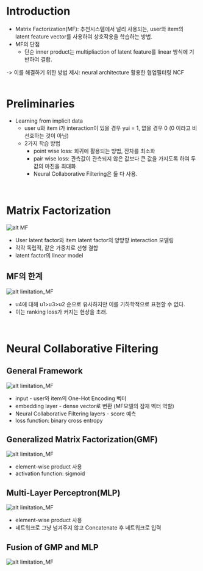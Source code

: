 # Introduction
* Matrix Factorization(MF):  추천시스템에서 널리 사용되는, user와 item의 latent feature vector를 사용하여 상호작용을 학습하는 방법.
* MF의 단점
  * 단순 inner product는 multipliaction of latent feature를 linear 방식에 기반하여 결합. <br>

-> 이를 해결하기 위한 방법 제시: neural architecture 활용한 협업필터링 NCF
<br><br>
# Preliminaries
* Learning from implicit data
  * user u와 item i가 interaction이 있을 경우 yui = 1, 없을 경우 0 (0 이라고 비선호하는 것이 아님)
  * 2가지 학습 방법
    * point wise loss: 회귀에 활용되는 방법, 잔차를 최소화
    * pair wise loss: 관측값이 관측되지 않은 값보다 큰 값을 가지도록 하여 두 값의 마진을 최대화
    * Neural Collaborative Filtering은 둘 다 사용.
<br>

# Matrix Factorization
![alt MF](https://media.vlpt.us/images/kimkj38/post/e32a656d-3313-4574-a320-6abe6fa4f078/image.png)
* User latent factor와 item latent factor의 양방향 interaction 모델링
* 각각 독립적, 같은 가중치로 선형 결합
* latent factor의 linear model
## MF의 한계
![alt limitation_MF](https://media.vlpt.us/images/kimkj38/post/c489d561-d30a-4760-b742-3d1edb755636/image.png)
* u4에 대해 u1>u3>u2 순으로 유사하지만 이를 기하학적으로 표현할 수 없다. 
* 이는 ranking loss가 커지는 현상을 초래.
<br>

# Neural Collaborative Filtering
## General Framework
![alt limitation_MF](https://media.vlpt.us/images/kimkj38/post/4ebe9eab-a775-400c-b493-ef6af7d464d1/image.png)
* input - user와 item의 One-Hot Encoding 벡터
* embedding layer - dense vector로 변환 (MF모델의 잠재 벡터 역할)
* Neural Collaborative Filtering layers - score 예측
* loss function: binary cross entropy
## Generalized Matrix Factorization(GMF)
![alt limitation_MF](https://media.vlpt.us/images/kimkj38/post/75ba3886-f12d-44ff-ad2f-1cff642a0b0f/image.png)
* element-wise product 사용
* activation function: sigmoid
## Multi-Layer Perceptron(MLP)
![alt limitation_MF](https://media.vlpt.us/images/kimkj38/post/0c271602-4cec-4084-a357-bcde9009bb2c/image.png)
* element-wise product 사용
* 네트워크로 그냥 넘겨주지 않고 Concatenate 후 네트워크로 입력
## Fusion of GMP and MLP
![alt limitation_MF](https://media.vlpt.us/images/kimkj38/post/e29264db-3ffd-4064-b2aa-e259cb8c2f42/image.png)
